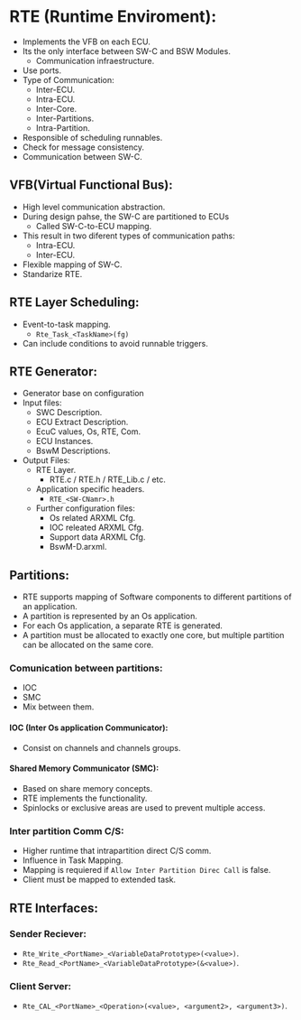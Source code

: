 # RTE (Runtime Enviroment):
- Implements the VFB on each ECU.
- Its the only interface between SW-C and BSW Modules.
  - Communication infraestructure.
- Use ports.
- Type of Communication:
  - Inter-ECU.
  - Intra-ECU.
  - Inter-Core.
  - Inter-Partitions.
  - Intra-Partition.
- Responsible of scheduling runnables.
- Check for message consistency.
- Communication between SW-C.

## VFB(Virtual Functional Bus):
- High level communication abstraction.
- During design pahse, the SW-C are partitioned to ECUs
  - Called SW-C-to-ECU mapping.
- This result in two diferent types of communication paths:
  - Intra-ECU.
  - Inter-ECU.
- Flexible mapping of SW-C.
- Standarize RTE.


## RTE Layer Scheduling:
- Event-to-task mapping.
  - `Rte_Task_<TaskName>(fg)`
- Can include conditions to avoid runnable triggers.


## RTE Generator:
- Generator base on configuration
- Input files:
  - SWC Description.
  - ECU Extract Description.
  - EcuC values, Os, RTE, Com.
  - ECU Instances.
  - BswM Descriptions.
- Output Files:
  - RTE Layer.
    - RTE.c / RTE.h / RTE_Lib.c / etc.
  - Application specific headers.
    - `RTE_<SW-CNamr>.h`
  - Further configuration files:
    - Os related ARXML Cfg.
    - IOC releated ARXML Cfg.
    - Support data ARXML Cfg.
    - BswM-D.arxml.


## Partitions:
- RTE supports mapping of Software components to different partitions of an application.
- A partition is represented by an Os application.
- For each Os application, a separate RTE is generated.
- A partition must be allocated to exactly one core, but  multiple partition can be allocated on the same core.
### Comunication between partitions:
- IOC
- SMC
- Mix between them.
#### IOC (Inter Os application Communicator):
- Consist on channels and channels groups.
#### Shared Memory Communicator (SMC):
- Based on share memory concepts.
- RTE implements the functionality.
- Spinlocks or exclusive areas are used to prevent multiple access.
### Inter partition Comm C/S:
- Higher runtime that intrapartition direct C/S comm.
- Influence in Task Mapping.
- Mapping is requiered if `Allow Inter Partition Direc Call` is false.
- Client must be mapped to extended task.


## RTE Interfaces:
### Sender Reciever:
- `Rte_Write_<PortName>_<VariableDataPrototype>(<value>)`.
- `Rte_Read_<PortName>_<VariableDataPrototype>(&<value>)`.
### Client Server:
- `Rte_CAL_<PortName>_<Operation>(<value>, <argument2>, <argument3>)`.